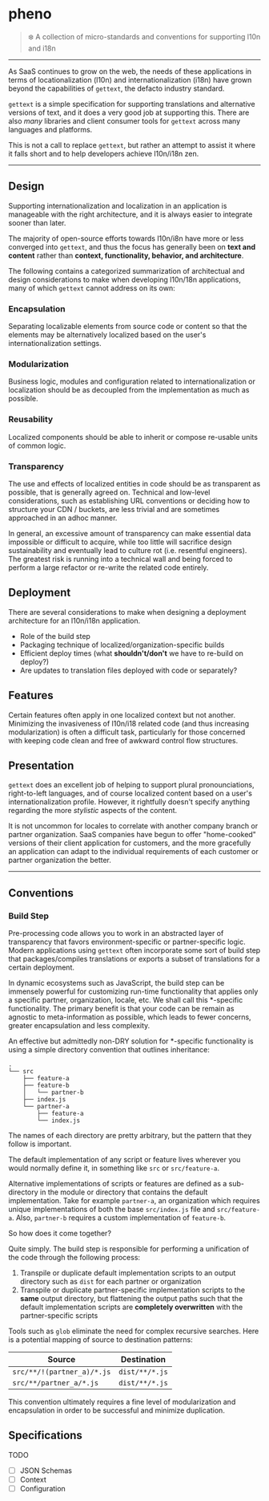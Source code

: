 # pheno

> :snowflake: A collection of micro-standards and conventions for supporting l10n and i18n

---

As SaaS continues to grow on the web, the needs of these applications in
terms of locationalization (l10n) and internationalization (i18n) have grown
beyond the capabilities of `gettext`, the defacto industry standard.

`gettext` is a simple specification for supporting translations and alternative
versions of text, and it does a very good job at supporting this. There are also
_many_ libraries and client consumer tools for `gettext` across many languages
and platforms.

This is not a call to replace `gettext`, but rather an attempt to assist it
where it falls short and to help developers achieve l10n/i18n zen.

---

## Design

Supporting internationalization and localization in an application is manageable
with the right architecture, and it is always easier to integrate sooner than later.

The majority of open-source efforts towards l10n/i8n have more or less converged into
`gettext`, and thus the focus has generally been on **text and content** rather than
**context, functionality, behavior, and architecture**.

The following contains a categorized summarization of architectual and design considerations 
to make when developing l10n/18n applications, many of which `gettext` cannot address on its own:

### Encapsulation

Separating localizable elements from source code or content so that the elements may be alternatively localized based on the user's internationalization settings.

### Modularization

Business logic, modules and configuration related to internationalization or localization should be as decoupled from the implementation as much as possible.

### Reusability

Localized components should be able to inherit or compose re-usable units of common logic.

### Transparency

The use and effects of localized entities in code should be as transparent as possible, that is generally agreed on.
Technical and low-level considerations, such as establishing URL conventions or deciding how to structure your CDN / buckets, are less trivial and are sometimes approached in an adhoc manner.

In general, an excessive amount of transparency can make essential data impossible or difficult to acquire, while too little will sacrifice design sustainability and eventually lead to culture rot (i.e. resentful engineers). The greatest risk is running into a technical wall and being forced to perform a large refactor or re-write the related code entirely.

## Deployment

There are several considerations to make when designing a deployment architecture for an l10n/i18n application.

 * Role of the build step
 * Packaging technique of localized/organization-specific builds
 * Efficient deploy times (what **shouldn't/don't** we have to re-build on deploy?)
 * Are updates to translation files deployed with code or separately?

## Features

Certain features often apply in one localized context but not another. Minimizing the invasiveness of l10n/i18 related code (and thus increasing modularization)
is often a difficult task, particularly for those concerned with keeping code clean and free of awkward control flow structures.

## Presentation

`gettext` does an excellent job of helping to support plural pronounciations, right-to-left languages, and of course localized content based on a user's internationalization profile. However, it rightfully doesn't specify anything regarding the more _stylistic_ aspects of the content.

It is not uncommon for locales to correlate with another company branch or partner organization. SaaS companies have begun to offer "home-cooked" versions of their client application for customers, and the more gracefully an application can adapt to the individual requirements of each customer or partner organization the better.

---

## Conventions

### Build Step

Pre-processing code allows you to work in an abstracted layer of transparency that favors environment-specific or partner-specific logic. Modern applications using `gettext` often incorporate some sort of build step that packages/compiles translations or exports a subset of translations for a certain deployment.

In dynamic ecosystems such as JavaScript, the build step can be immensely powerful for customizing run-time functionality that applies only a specific partner, organization, locale, etc. We shall call this *-specific functionality. The primary benefit is that your code can be remain as agnostic to meta-information as possible, which leads to fewer concerns, greater encapsulation and less complexity.

An effective but admittedly non-DRY solution for *-specific functionality is using a simple directory convention that outlines inheritance:

```
.
└── src
    ├── feature-a
    ├── feature-b
    │   └── partner-b
    ├── index.js
    └── partner-a
        ├── feature-a
        └── index.js
```

The names of each directory are pretty arbitrary, but the pattern that they follow is important.

The default implementation of any script or feature lives wherever you would normally define it,
in something like `src` or `src/feature-a`.

Alternative implementations of scripts or features are defined as a sub-directory in the module
or directory that contains the default implementation. Take for example `partner-a`, an organization
which requires unique implementations of both the base `src/index.js` file and `src/feature-a`. Also, `partner-b` requires a custom implementation of `feature-b`.

So how does it come together?

Quite simply. The build step is responsible for performing a unification of the code through the following process:

1. Transpile or duplicate default implementation scripts to an output directory such as `dist` for each partner or organization
2. Transpile or duplicate partner-specific implementation scripts to the **same** output directory, but flattening the output paths such that the default implementation scripts are **completely overwritten** with the partner-specific scripts

Tools such as `glob` eliminate the need for complex recursive searches. Here is a potential mapping of source to destination patterns:

| Source                     | Destination    |
|----------------------------|----------------|
| `src/**/!(partner_a)/*.js` | `dist/**/*.js` |
| `src/**/partner_a/*.js`    | `dist/**/*.js` |

This convention ultimately requires a fine level of modularization and encapsulation in order to be successful and minimize duplication.

## Specifications

TODO 

 - [ ] JSON Schemas
 - [ ] Context
 - [ ] Configuration
